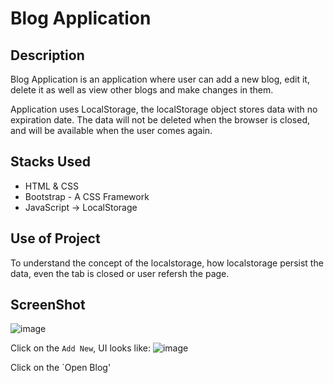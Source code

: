 # Blog Application

## Description
Blog Application is an application where user can add a new blog, edit it, delete it as well as view other blogs and make changes in them. 

Application uses LocalStorage, the localStorage object stores data with no expiration date. The data will not be deleted when the browser is closed, and will be available when the user comes again.

## Stacks Used
* HTML & CSS
* Bootstrap - A CSS Framework
* JavaScript -> LocalStorage

## Use of Project

To understand the concept of the localstorage, how localstorage persist the data, even the tab is closed or user refersh the page.

## ScreenShot

![image](https://github.com/anmol957/web_dev_projects/assets/61040390/18f776a5-a52d-4835-8285-8da999e8e3fc)

Click on the `Add New`, UI looks like:
![image](https://github.com/anmol957/web_dev_projects/assets/61040390/16fb7efb-eab7-4102-a140-66fed1b6de32)

Click on the `Open Blog'
